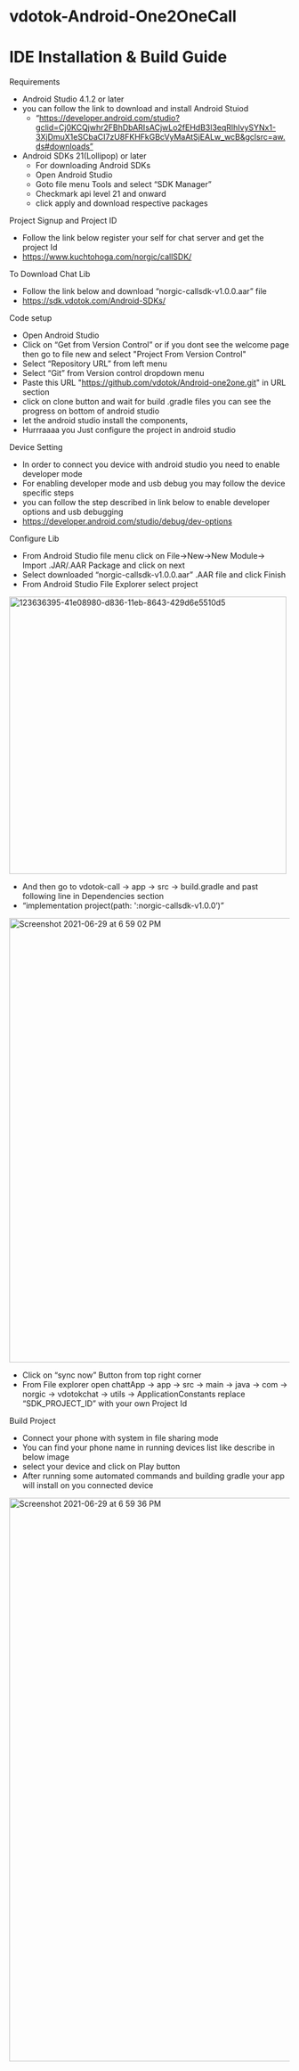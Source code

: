 vdotok-Android-One2OneCall
===================
IDE Installation & Build Guide
==============================
Requirements
* Android Studio 4.1.2 or later
* you can follow the link to download and install Android Stuiod
    * “https://developer.android.com/studio?gclid=Cj0KCQjwhr2FBhDbARIsACjwLo2fEHdB3l3eqRlhIvySYNx1-3XjDmuX1eSCbaCI7zU8FKHFkGBcVyMaAtSjEALw_wcB&gclsrc=aw.ds#downloads”
* Android SDKs 21(Lollipop) or later
    * For downloading Android SDKs
    * Open Android Studio
    * Goto file menu Tools and select “SDK Manager”
    * Checkmark api level 21 and onward 
    * click apply and download respective packages

Project Signup and Project ID
* Follow the link below register your self for chat server and get the project Id
* https://www.kuchtohoga.com/norgic/callSDK/

To Download Chat Lib
* Follow the link below and download “norgic-callsdk-v1.0.0.aar” file
* https://sdk.vdotok.com/Android-SDKs/

Code setup
* Open Android Studio
* Click on “Get from Version Control” or if you dont see the welcome page then go to file new and select "Project From Version Control"
* Select “Repository URL” from left menu
* Select “Git” from Version control dropdown menu
* Paste this URL "https://github.com/vdotok/Android-one2one.git" in URL section
* click on clone button and wait for build .gradle files you can see the progress on bottom of android studio
* let the android studio install the components, 
* Hurrraaaa you Just configure the project in android studio

Device Setting
* In order to connect you device with android studio you need to enable developer mode
* For enabling developer mode and usb debug you may follow the device specific steps
* you can follow the step described in link below to enable developer options and usb debugging
* https://developer.android.com/studio/debug/dev-options

Configure Lib
* From Android Studio file menu click on File->New->New Module-> Import .JAR/.AAR Package and click on next
* Select downloaded “norgic-callsdk-v1.0.0.aar” .AAR file and click Finish
* From Android Studio File Explorer  select project 
<img width="498" alt="123636395-41e08980-d836-11eb-8643-429d6e5510d5" src="https://user-images.githubusercontent.com/86282129/123811571-cb628b00-d90c-11eb-9584-b5a8f12957dc.png">

* And then go to vdotok-call -> app -> src -> build.gradle and past following line in Dependencies  section
* “implementation project(path: ':norgic-callsdk-v1.0.0’)”

<img width="798" alt="Screenshot 2021-06-29 at 6 59 02 PM" src="https://user-images.githubusercontent.com/86282129/123811034-542cf700-d90c-11eb-8294-04a1a9d858c5.png">

* Click on “sync now” Button from top right corner
* From File explorer open chattApp -> app -> src -> main -> java -> com -> norgic -> vdotokchat -> utils -> ApplicationConstants replace “SDK_PROJECT_ID” with your own Project Id 

Build Project 
* Connect your phone with system in file sharing mode
* You can find your phone name in running devices list like describe in below image
* select your device and click on Play button
* After running some automated commands and building gradle your app will install on you connected device
<img width="1012" alt="Screenshot 2021-06-29 at 6 59 36 PM" src="https://user-images.githubusercontent.com/86282129/123811062-5bec9b80-d90c-11eb-96e1-ee50dee125c5.png">

